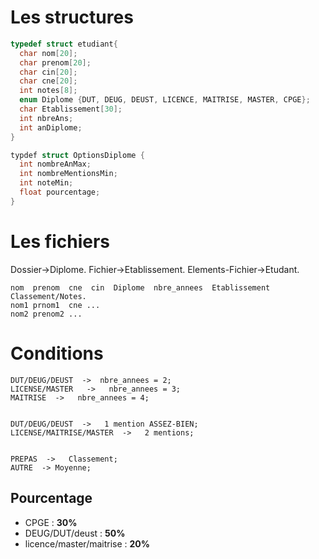 # Les structures 

```c
typedef struct etudiant{
  char nom[20];
  char prenom[20];
  char cin[20];
  char cne[20];
  int notes[8];
  enum Diplome {DUT, DEUG, DEUST, LICENCE, MAITRISE, MASTER, CPGE};
  char Etablissement[30];
  int nbreAns;
  int anDiplome;
}

typdef struct OptionsDiplome {
  int nombreAnMax;
  int nombreMentionsMin;
  int noteMin;
  float pourcentage;
}
```

# Les fichiers

Dossier->Diplome.
Fichier->Etablissement.
Elements-Fichier->Etudant.

```
nom  prenom  cne  cin  Diplome  nbre_annees  Etablissement Classement/Notes.
nom1 prnom1  cne ...
nom2 prenom2 ...

```
  
# Conditions

```
DUT/DEUG/DEUST  ->  nbre_annees = 2;
LICENSE/MASTER   ->   nbre_annees = 3;
MAITRISE  ->   nbre_annees = 4;


DUT/DEUG/DEUST  ->   1 mention ASSEZ-BIEN;
LICENSE/MAITRISE/MASTER  ->   2 mentions;


PREPAS  ->   Classement;
AUTRE  -> Moyenne;
```

## Pourcentage 

 - CPGE : **30%**
 - DEUG/DUT/deust : **50%**
 - licence/master/maitrise : **20%**


                                
  

